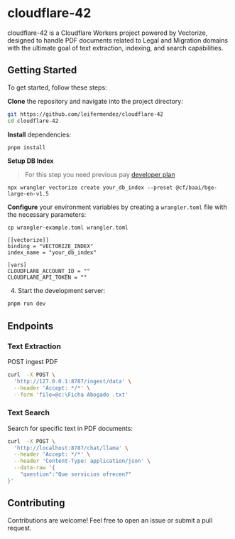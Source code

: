 # cloudflare-42

cloudflare-42 is a Cloudflare Workers project powered by Vectorize, designed to handle PDF documents related to Legal and Migration domains with the ultimate goal of text extraction, indexing, and search capabilities.

## Getting Started

To get started, follow these steps:

**Clone** the repository and navigate into the project directory:

```bash
git https://github.com/leifermendez/cloudflare-42
cd cloudflare-42
```

**Install** dependencies:

```bash
pnpm install
```

**Setup DB Index**

> For this step you need previous pay [developer plan](https://www.cloudflare.com/es-es/plans/developer-platform/)

```
npx wrangler vectorize create your_db_index --preset @cf/baai/bge-large-en-v1.5
```

**Configure** your environment variables by creating a `wrangler.toml` file with the necessary parameters:

```
cp wrangler-example.toml wrangler.toml
```

```
[[vectorize]]
binding = "VECTORIZE_INDEX"
index_name = "your_db_index"

[vars]
CLOUDFLARE_ACCOUNT_ID = ""
CLOUDFLARE_API_TOKEN = ""

```

4. Start the development server:

```bash
pnpm run dev
```

## Endpoints

### Text Extraction

POST ingest PDF

```bash
curl  -X POST \
  'http://127.0.0.1:8787/ingest/data' \
  --header 'Accept: */*' \
  --form 'file=@c:\Ficha Abogado .txt'
```

### Text Search

Search for specific text in PDF documents:

```bash
curl  -X POST \
  'http://localhost:8787/chat/llama' \
  --header 'Accept: */*' \
  --header 'Content-Type: application/json' \
  --data-raw '{
    "question":"Que servicios ofrecen?"
}'
```

## Contributing

Contributions are welcome! Feel free to open an issue or submit a pull request.
